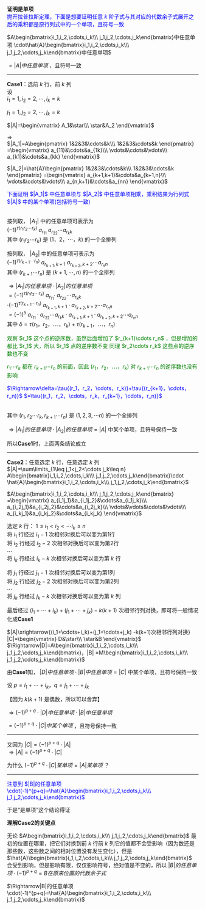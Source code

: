 **证明是单项**  
<font color=blue>抛开拉普拉斯定理，下面是想要证明任意 $k$ 阶子式与其对应的代数余子式展开之后的乘积都是原行列式中的一个单项，且符号一致</font>  
  
 $A\begin{bmatrix}i_1,i_2,\cdots,i_k\\\ j_1,j_2,\cdots,j_k\end{bmatrix}中任意单项  
\cdot\hat{A}\begin{bmatrix}i_1,i_2,\cdots,i_k\\\ j_1,j_2,\cdots,j_k\end{bmatrix}中任意单项$  
  
 $=|A|中任意单项$ ，且符号一致  
  
---  
  
**Case1**：选前 $k$ 行，前 $k$ 列  
设  
 $i_1=1,i_2=2,\cdots,i_k=k$  
  
 $j_1=1,j_2=2,\cdots,j_k=k$  
  
 $|A|=\begin{vmatrix}  
A_1&\star\\\  
\star&A_2  
\end{vmatrix}$  
  
 $\Longrightarrow$  
 $|A_1|=A\begin{pmatrix}  
1&2&3&\cdots&k\\\  
1&2&3&\cdots&k  
\end{pmatrix}  
=\begin{vmatrix}  
a_{11}&\cdots&a_{1k}\\\  
\vdots&\cdots&\vdots\\\  
a_{k1}&\cdots&a_{kk}  
\end{vmatrix}$  
  
 $|A_2|=\hat{A}\begin{pmatrix}  
1&2&3&\cdots&k\\\  
1&2&3&\cdots&k  
\end{pmatrix}  
=\begin{vmatrix}  
a_{k+1,k+1}&\cdots&a_{k+1,n}\\\  
\vdots&\cdots&\vdots\\\  
a_{n,k+1}&\cdots&a_{nn}  
\end{vmatrix}$  
  
<font color=blue>  
下面证明 $|A_1|$ 中任意单项与 $|A_2|$ 中任意单项相乘，乘积结果为行列式 $|A|$ 中的某个单项(包括符号一致)  
</font><br/><br/>  
  
按列取， $|A_1|$ 中的任意单项可表示为  
 $(-1)^{\tau{(r_1r_2\cdots r_k)}}\  
a_{r_11}\ a_{r_22}\cdots a_{r_kk}$  
其中 $(r_1r_2\cdots r_k)$ 是 $(1，2，\cdots，k)$ 的一个全排列  
  
按列取， $|A_2|$ 中的任意单项可表示为  
 $(-1)^{\tau{(r_{k+1}\cdots r_n)}}\  
a_{r_{k+1},k+1}\ a_{r_{k+2},k+2}\cdots a_{r_nn}$  
其中 $(r_{k+1}\cdots r_n)$ 是 $(k+1,\cdots, n)$ 的一个全排列  
  
 $\Rightarrow|A_1|的任意单项\cdot|A_2|的任意单项$  
 $=(-1)^{\tau{(r_1r_2\cdots r_k)}}\  
a_{r_11}\cdot\ a_{r_22}\cdots a_{r_kk}$  
 $\cdot (-1)^{\tau{(r_{k+1}\cdots r_n)}}\  
a_{r_{k+1},k+1}\cdot a_{r_{k+2},k+2}  
\cdots a_{r_nn}$  
 $=(-1)^\delta\ a_{r_11}\cdot a_{r_22}  
\cdots a_{r_kk}\cdot a_{r_{k+1},k+1}  
\cdot a_{r_{k+2},k+2}\cdots a_{r_nn}$  
其中 $\delta=\tau{(r_1，r_2，\cdots，r_k)}+\tau{(r_{k+1}，\cdots，r_n)}$  
  
<font color=green>  
观察 $r_1$ 这个点的逆序数，虽然后面增加了 $r_{k+1}\cdots r_n$ ，但是增加的都比 $r_1$ 大，所以 $r_1$ 点的逆序数不变  
同理 $r_2\cdots r_k$ 这些点的逆序数也不变  
  
 $r_1\cdots r_k$ 都在 $r_{k+1}\cdots r_n$ 的前面，因此 $(r_1，r_2，\cdots，r_k)$ 对 $r_{k+1}\cdots r_n$ 的逆序数也没有影响</font>  
  
<font color=blue>  
 $\Rightarrow\delta=\tau{(r_1，r_2，\cdots，r_k)}+\tau{(r_{k+1}，\cdots，r_n)}$  
 $=\tau{(r_1，r_2，\cdots，r_k，r_{k+1}，\cdots，r_n)}$ </font><br/><br/>  
  
其中 $(r_1,r_2\cdots r_k,r_{k+1}\cdots r_n)$ 是 $(1,2,3,\cdots n)$ 的一个全排列  
  
 $\Rightarrow|A_1|的任意单项\cdot|A_2|的任意单项=|A|$ 中某个单项，且符号保持一致  
  
所以**Case1**时，上面两条结论成立  
  
---  
  
**Case2**：任意选定 $k$ 行，任意选定 $k$ 列  
 $|A|=\sum\limits_{1\leq j_1<j_2<\cdots j_k\leq n}  
A\begin{bmatrix}i_1,i_2,\cdots,i_k\\\ j_1,j_2,\cdots,j_k\end{bmatrix}\cdot  
\hat{A}\begin{bmatrix}i_1,i_2,\cdots,i_k\\\ j_1,j_2,\cdots,j_k\end{bmatrix}$  
  
 $A\begin{bmatrix}i_1,i_2,\cdots,i_k\\\ j_1,j_2,\cdots,j_k\end{bmatrix}  
=\begin{vmatrix}  
a_{i_1j_1}&a_{i_1j_2}&\cdots&a_{i_1j_k}\\\  
a_{i_2j_1}&a_{i_2j_2}&\cdots&a_{i_2j_k}\\\  
\vdots&\vdots&\cdots&\vdots\\\  
a_{i_kj_1}&a_{i_kj_2}&\cdots&a_{i_kj_k}  
\end{vmatrix}$  
  
选定 $k$ 行：  $1\leq i_1<i_2<\cdots i_k\leq n$  
将 $i_1$ 行经过 $i_1-1$ 次相邻对换后可以变为第1行  
将 $i_2$ 行经过 $i_2-2$ 次相邻对换后可以变为第2行  
 $\cdots$  
将 $i_k$ 行经过 $i_k-k$ 次相邻对换后可以变为第 $k$ 行  
  
将 $j_1$ 行经过 $j_1-1$ 次相邻对换后可以变为第1列  
将 $j_2$ 行经过 $j_2-2$ 次相邻对换后可以变为第2列  
 $\cdots$  
将 $j_k$ 行经过 $j_k-k$ 次相邻对换后可以变为第 $k$ 列  
  
最后经过 $(i_1+\cdots+i_k)+(j_1+\cdots+j_k)  
-k(k+1)$ 次相邻行列对换，即可将一般情况化成**Case1**  
  
 $|A|\xrightarrow{(i_1+\cdots+i_k)+(j_1+\cdots+j_k)  
-k(k+1)次相邻行列对换}  
|C|=\begin{vmatrix}  
D&\star\\\  
\star&B  
\end{vmatrix}$  
 $\Rightarrow|D|=A\begin{bmatrix}i_1,i_2,\cdots,i_k\\\ j_1,j_2,\cdots,j_k\end{bmatrix}，|B|  
=M\begin{bmatrix}i_1,i_2,\cdots,i_k\\\ j_1,j_2,\cdots,j_k\end{bmatrix}$  
  
由**Case1**知， $|D|中任意单项\cdot|B|中任意单项=|C|$ 中某个单项，且符号保持一致  
  
设 $p=i_1+\cdots+i_k，q=j_1+\cdots+j_k$  
  
【因为 $k(k+1)$ 是偶数，所以可以舍弃】  
  
 $\Rightarrow  
(-1)^{p+q}\cdot|D|中任意单项\cdot|B|中任意单项$  
  
 $=(-1)^{p+q}\cdot|C|中某个单项$ ，且符号保持一致  
  
---  
  
又因为 $|C|=(-1)^{p+q}\cdot|A|$  
 $\Rightarrow|A|=(-1)^{p+q}\cdot|C|$  
  
为什么 $(-1)^{p+q}\cdot|C|某单项=|A|某单项$ ？  
  
---  
  
<font color=blue>注意到 $|B|的任意单项\cdot(-1)^{p+q}=\hat{A}\begin{bmatrix}i_1,i_2,\cdots,i_k\\\ j_1,j_2,\cdots,j_k\end{bmatrix}$ </font>  
  
于是“是单项”这个结论得证  
  
  
  
**理解Case2的关键点**  
  
无论 $A\begin{bmatrix}i_1,i_2,\cdots,i_k\\\ j_1,j_2,\cdots,j_k\end{bmatrix}$ 最初的位置在哪里，把它们对换到前 $k$ 行前 $k$ 列它的值都不会受影响（因为数还是那些数，这些数之间的相对位置没有发生变化），但是 $\hat{A}\begin{bmatrix}i_1,i_2,\cdots,i_k\\\ j_1,j_2,\cdots,j_k\end{bmatrix}$ 会受到影响，但是影响有限，仅仅影响符号，绝对值是不变的，所以 $|B|的任意单项\cdot(-1)^{p+q}=B在原来位置的代数余子式$  
  
 $\Rightarrow|B|的任意单项\cdot(-1)^{p+q}=\hat{A}\begin{bmatrix}i_1,i_2,\cdots,i_k\\\ j_1,j_2,\cdots,j_k\end{bmatrix}$  
  
